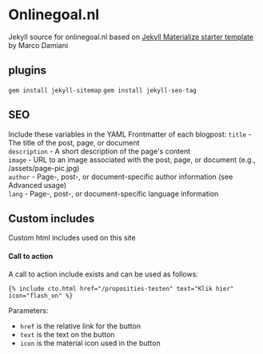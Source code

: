 # Onlinegoal.nl
Jekyll source for onlinegoal.nl based on 
[Jekyll Materialize starter template](https://github.com/macrod68/jekyll-materialize-starter-template) by Marco Damiani   

## plugins
`gem install jekyll-sitemap`
`gem install jekyll-seo-tag`

## SEO
Include these variables in the YAML Frontmatter of each blogpost:
`title` - The title of the post, page, or document   
`description` - A short description of the page's content   
`image` - URL to an image associated with the post, page, or document (e.g., /assets/page-pic.jpg)   
`author` - Page-, post-, or document-specific author information (see Advanced usage)   
`lang` - Page-, post-, or document-specific language information

## Custom includes
Custom html includes used on this site

#### Call to action
A call to action include exists and can be used as follows:
```
{% include cto.html href="/proposities-testen" text="Klik hier" icon="flash_on" %}
```
Parameters: 
* `href` is the relative link for the button
* `text` is the text on the button
* `icon` is the material icon used in the button
